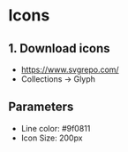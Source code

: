 # Icons

## 1. Download icons

- https://www.svgrepo.com/
- Collections -> Glyph

## Parameters

- Line color: #9f0811 
- Icon Size: 200px
